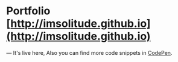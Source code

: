 # Portfolio [http://imsolitude.github.io](http://imsolitude.github.io)

— It's live here, Also you can find more code snippets in [CodePen].

[here]: https://imsolitude.github.io
[codepen]: http://codepen.io/muhammadj/
